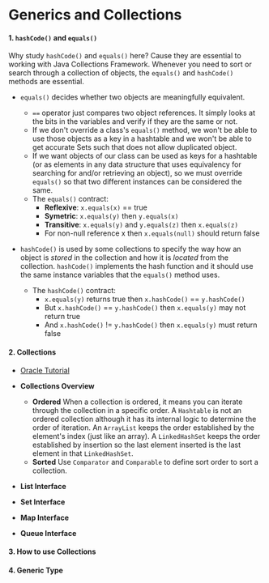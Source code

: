 # Generics and Collections

#### 1. ```hashCode()``` and ```equals()```
Why study ```hashCode()``` and ```equals()``` here? Cause they are essential to working with Java Collections Framework. Whenever you need to sort or search through a collection of objects, the ```equals()``` and ```hashCode()``` methods are essential.

* ```equals()``` decides whether two objects are meaningfully equivalent.
    * ```==``` operator just compares two object references. It simply looks at the bits in the variables and verify if they are the same or not.
    * If we don't override a class's ```equals()``` method, we won't be able to use those objects as a key in a hashtable and we won't be able to get accurate Sets such that does not allow duplicated object.
    * If we want objects of our class can be used as keys for a hashtable (or as elements in any data structure that uses equivalency for searching for and/or retrieving an object), so we must override ```equals()``` so that two different instances can be considered the same.
    * The ```equals()``` contract:
        * **Reflexive**: ```x.equals(x)``` == true
        * **Symetric**: ```x.equals(y)``` then ```y.equals(x)```
        * **Transitive**: ```x.equals(y)``` and ```y.equals(z)``` then ```x.equals(z)```
        * For non-null reference x then ```x.equals(null)``` should return false

* ```hashCode()``` is used by some collections to specify the way how an object is *stored* in the collection and how it is *located* from the collection. ```hashCode()``` implements the hash function and it should use the same instance variables that the ```equals()``` method uses.
    * The ```hashCode()``` contract:
        * ```x.equals(y)``` returns true then ```x.hashCode()``` == ```y.hashCode()```
        * But ```x.hashCode()``` == ```y.hashCode()``` then ```x.equals(y)``` may not return true
        * And ```x.hashCode()``` != ```y.hashCode()``` then ```x.equals(y)``` must return false


#### 2. Collections
* [Oracle Tutorial](https://docs.oracle.com/javase/tutorial/collections/TOC.html)
* **Collections Overview**
    * **Ordered** When a collection is ordered, it means you can iterate through the collection in a specific order. A ```Hashtable``` is not an ordered collection although it has its internal logic to determine the order of iteration. An ```ArrayList``` keeps the order established by the element's index (just like an array). A ```LinkedHashSet``` keeps the order established by insertion so the last element inserted is the last element in that ```LinkedHashSet```.
    * **Sorted** Use ```Comparator``` and ```Comparable``` to define sort order to sort a collection.

* **List Interface**

* **Set Interface**

* **Map Interface**

* **Queue Interface**

#### 3. How to use Collections


#### 4. Generic Type
